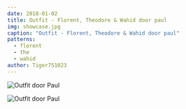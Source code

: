 ```yaml
---
date: 2018-01-02
title: Outfit - Florent, Theodore & Wahid door paul
img: showcase.jpg
caption: "Outfit - Florent, Theodore & Wahid door paul"
patterns:
  - florent
  - the
  - wahid
author: Tiger751023
---
```


![Outfit door Paul](/img/showcase/outfit-wahid-theodore-florent-by-paul/high_back.jpg)

![Outfit door Paul](/img/showcase/outfit-wahid-theodore-florent-by-paul/high_front.jpg)
